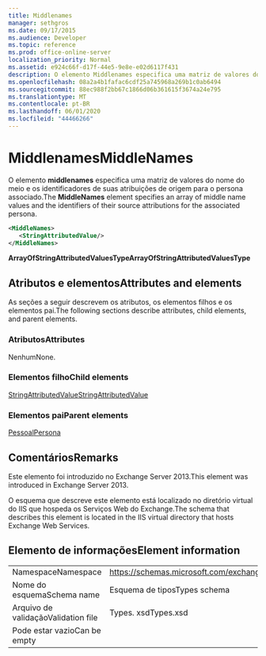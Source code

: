 ```yaml
---
title: Middlenames
manager: sethgros
ms.date: 09/17/2015
ms.audience: Developer
ms.topic: reference
ms.prod: office-online-server
localization_priority: Normal
ms.assetid: e924c66f-d17f-44e5-9e8e-e02d6117f431
description: O elemento Middlenames especifica uma matriz de valores do nome do meio e os identificadores de suas atribuições de origem para o persona associado.
ms.openlocfilehash: 08a2a4b1fafac6cdf25a745968a269b1c0ab6494
ms.sourcegitcommit: 88ec988f2bb67c1866d06b361615f3674a24e795
ms.translationtype: MT
ms.contentlocale: pt-BR
ms.lasthandoff: 06/01/2020
ms.locfileid: "44466266"
---
```

# <a name="middlenames"></a><span data-ttu-id="82c50-103">Middlenames</span><span class="sxs-lookup"><span data-stu-id="82c50-103">MiddleNames</span></span>

<span data-ttu-id="82c50-104">O elemento **middlenames** especifica uma matriz de valores do nome do meio e os identificadores de suas atribuições de origem para o persona associado.</span><span class="sxs-lookup"><span data-stu-id="82c50-104">The **MiddleNames** element specifies an array of middle name values and the identifiers of their source attributions for the associated persona.</span></span> 
  
```XML
<MiddleNames>
   <StringAttributedValue/>
</MiddleNames>
```

 <span data-ttu-id="82c50-105">**ArrayOfStringAttributedValuesType**</span><span class="sxs-lookup"><span data-stu-id="82c50-105">**ArrayOfStringAttributedValuesType**</span></span>
## <a name="attributes-and-elements"></a><span data-ttu-id="82c50-106">Atributos e elementos</span><span class="sxs-lookup"><span data-stu-id="82c50-106">Attributes and elements</span></span>

<span data-ttu-id="82c50-107">As seções a seguir descrevem os atributos, os elementos filhos e os elementos pai.</span><span class="sxs-lookup"><span data-stu-id="82c50-107">The following sections describe attributes, child elements, and parent elements.</span></span>
  
### <a name="attributes"></a><span data-ttu-id="82c50-108">Atributos</span><span class="sxs-lookup"><span data-stu-id="82c50-108">Attributes</span></span>

<span data-ttu-id="82c50-109">Nenhum</span><span class="sxs-lookup"><span data-stu-id="82c50-109">None.</span></span>
  
### <a name="child-elements"></a><span data-ttu-id="82c50-110">Elementos filho</span><span class="sxs-lookup"><span data-stu-id="82c50-110">Child elements</span></span>

[<span data-ttu-id="82c50-111">StringAttributedValue</span><span class="sxs-lookup"><span data-stu-id="82c50-111">StringAttributedValue</span></span>](stringattributedvalue.md)
  
### <a name="parent-elements"></a><span data-ttu-id="82c50-112">Elementos pai</span><span class="sxs-lookup"><span data-stu-id="82c50-112">Parent elements</span></span>

[<span data-ttu-id="82c50-113">Pessoal</span><span class="sxs-lookup"><span data-stu-id="82c50-113">Persona</span></span>](persona.md)
  
## <a name="remarks"></a><span data-ttu-id="82c50-114">Comentários</span><span class="sxs-lookup"><span data-stu-id="82c50-114">Remarks</span></span>

<span data-ttu-id="82c50-115">Este elemento foi introduzido no Exchange Server 2013.</span><span class="sxs-lookup"><span data-stu-id="82c50-115">This element was introduced in Exchange Server 2013.</span></span>
  
<span data-ttu-id="82c50-116">O esquema que descreve este elemento está localizado no diretório virtual do IIS que hospeda os Serviços Web do Exchange.</span><span class="sxs-lookup"><span data-stu-id="82c50-116">The schema that describes this element is located in the IIS virtual directory that hosts Exchange Web Services.</span></span>
  
## <a name="element-information"></a><span data-ttu-id="82c50-117">Elemento de informações</span><span class="sxs-lookup"><span data-stu-id="82c50-117">Element information</span></span>

|||
|:-----|:-----|
|<span data-ttu-id="82c50-118">Namespace</span><span class="sxs-lookup"><span data-stu-id="82c50-118">Namespace</span></span>  <br/> |https://schemas.microsoft.com/exchange/services/2006/types  <br/> |
|<span data-ttu-id="82c50-119">Nome do esquema</span><span class="sxs-lookup"><span data-stu-id="82c50-119">Schema name</span></span>  <br/> |<span data-ttu-id="82c50-120">Esquema de tipos</span><span class="sxs-lookup"><span data-stu-id="82c50-120">Types schema</span></span>  <br/> |
|<span data-ttu-id="82c50-121">Arquivo de validação</span><span class="sxs-lookup"><span data-stu-id="82c50-121">Validation file</span></span>  <br/> |<span data-ttu-id="82c50-122">Types. xsd</span><span class="sxs-lookup"><span data-stu-id="82c50-122">Types.xsd</span></span>  <br/> |
|<span data-ttu-id="82c50-123">Pode estar vazio</span><span class="sxs-lookup"><span data-stu-id="82c50-123">Can be empty</span></span>  <br/> ||
   

